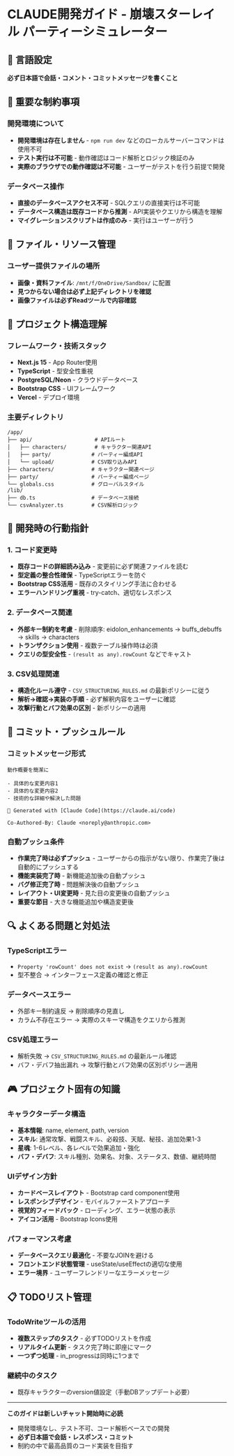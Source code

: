 # CLAUDE開発ガイド - 崩壊スターレイル パーティーシミュレーター

## 🗾 言語設定
**必ず日本語で会話・コメント・コミットメッセージを書くこと**

## 🚫 重要な制約事項

### 開発環境について
- **開発環境は存在しません** - `npm run dev` などのローカルサーバーコマンドは使用不可
- **テスト実行は不可能** - 動作確認はコード解析とロジック検証のみ
- **実際のブラウザでの動作確認は不可能** - ユーザーがテストを行う前提で開発

### データベース操作
- **直接のデータベースアクセス不可** - SQLクエリの直接実行は不可能
- **データベース構造は既存コードから推測** - API実装やクエリから構造を理解
- **マイグレーションスクリプトは作成のみ** - 実行はユーザーが行う

## 📂 ファイル・リソース管理

### ユーザー提供ファイルの場所
- **画像・資料ファイル**: `/mnt/f/OneDrive/Sandbox/` に配置
- **見つからない場合は必ず上記ディレクトリを確認**
- **画像ファイルは必ずReadツールで内容確認**

## 📁 プロジェクト構造理解

### フレームワーク・技術スタック
- **Next.js 15** - App Router使用
- **TypeScript** - 型安全性重視
- **PostgreSQL/Neon** - クラウドデータベース
- **Bootstrap CSS** - UIフレームワーク
- **Vercel** - デプロイ環境

### 主要ディレクトリ
```
/app/
├── api/                    # APIルート
│   ├── characters/         # キャラクター関連API
│   ├── party/             # パーティー編成API
│   └── upload/            # CSV取り込みAPI
├── characters/            # キャラクター関連ページ
├── party/                 # パーティー編成ページ
└── globals.css            # グローバルスタイル
/lib/
├── db.ts                  # データベース接続
└── csvAnalyzer.ts         # CSV解析ロジック
```

## 🎯 開発時の行動指針

### 1. コード変更時
- **既存コードの詳細読み込み** - 変更前に必ず関連ファイルを読む
- **型定義の整合性確保** - TypeScriptエラーを防ぐ
- **Bootstrap CSS活用** - 既存のスタイリング手法に合わせる
- **エラーハンドリング重視** - try-catch、適切なレスポンス

### 2. データベース関連
- **外部キー制約を考慮** - 削除順序: eidolon_enhancements → buffs_debuffs → skills → characters
- **トランザクション使用** - 複数テーブル操作時は必須
- **クエリの型安全性** - `(result as any).rowCount` などでキャスト

### 3. CSV処理関連
- **構造化ルール遵守** - `CSV_STRUCTURING_RULES.md` の最新ポリシーに従う
- **解析→確認→実装の手順** - 必ず解釈内容をユーザーに確認
- **攻撃行動とバフ効果の区別** - 新ポリシーの適用

## 📝 コミット・プッシュルール

### コミットメッセージ形式
```
動作概要を簡潔に

- 具体的な変更内容1
- 具体的な変更内容2
- 技術的な詳細や解決した問題

🤖 Generated with [Claude Code](https://claude.ai/code)

Co-Authored-By: Claude <noreply@anthropic.com>
```

### 自動プッシュ条件
- **作業完了時は必ずプッシュ** - ユーザーからの指示がない限り、作業完了後は自動的にプッシュする
- **機能実装完了時** - 新機能追加後の自動プッシュ
- **バグ修正完了時** - 問題解決後の自動プッシュ
- **レイアウト・UI変更時** - 見た目の変更後の自動プッシュ
- **重要な節目** - 大きな機能追加や構造変更後

## 🔍 よくある問題と対処法

### TypeScriptエラー
- `Property 'rowCount' does not exist` → `(result as any).rowCount`
- 型不整合 → インターフェース定義の確認と修正

### データベースエラー  
- 外部キー制約違反 → 削除順序の見直し
- カラム不存在エラー → 実際のスキーマ構造をクエリから推測

### CSV処理エラー
- 解析失敗 → `CSV_STRUCTURING_RULES.md` の最新ルール確認
- バフ・デバフ抽出漏れ → 攻撃行動とバフ効果の区別ポリシー適用

## 🎮 プロジェクト固有の知識

### キャラクターデータ構造
- **基本情報**: name, element, path, version
- **スキル**: 通常攻撃、戦闘スキル、必殺技、天賦、秘技、追加効果1-3
- **星魂**: 1-6レベル、各レベルで効果追加・強化
- **バフ・デバフ**: スキル種別、効果名、対象、ステータス、数値、継続時間

### UIデザイン方針
- **カードベースレイアウト** - Bootstrap card component使用
- **レスポンシブデザイン** - モバイルファーストアプローチ
- **視覚的フィードバック** - ローディング、エラー状態の表示
- **アイコン活用** - Bootstrap Icons使用

### パフォーマンス考慮
- **データベースクエリ最適化** - 不要なJOINを避ける
- **フロントエンド状態管理** - useState/useEffectの適切な使用
- **エラー境界** - ユーザーフレンドリーなエラーメッセージ

## 📋 TODOリスト管理

### TodoWriteツールの活用
- **複数ステップのタスク** - 必ずTODOリストを作成
- **リアルタイム更新** - タスク完了時に即座にマーク
- **一つずつ処理** - in_progressは同時に1つまで

### 継続中のタスク
- 既存キャラクターのversion値設定（手動DBアップデート必要）

---

**このガイドは新しいチャット開始時に必読**
- 開発環境なし、テスト不可、コード解析ベースでの開発
- **必ず日本語で会話・レスポンス・コミット**
- 制約の中で最高品質のコード実装を目指す